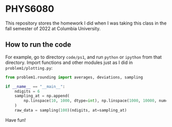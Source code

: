 # PHYS6080

This repository stores the homework I did when I was taking this class
in the fall semester of 2022 at Columbia University.

## How to run the code

For example, go to directory `code/ps1`, and run `python`
or `ipython` from that directory. Import functions and other modules just as I did
in `problem1/plotting.py`:

```python
from problem1.rounding import averages, deviations, sampling

if __name__ == "__main__":
    ndigits = 6
    sampling_at = np.append(
        np.linspace(10, 1000, dtype=int), np.linspace(1000, 10000, num=10, dtype=int)
    )
    raw_data = sampling(100)(ndigits, at=sampling_at)
```

Have fun!
